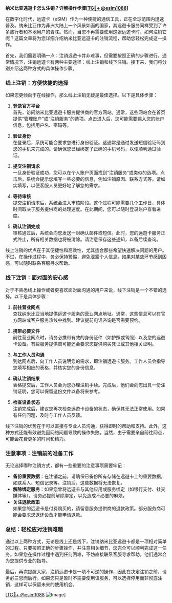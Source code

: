 **纳米比亚遠遊卡怎么注销？详解操作步骤[[TG💪+ @esim1088](https://t.me/s/esim1088)]**

在数字化时代，远遊卡（eSIM）作为一种便捷的通信工具，正在全球范围内迅速普及。纳米比亚作为非洲大陆上一个风景如画的国家，其远遊卡服务同样受到了许多旅行者和本地用户的青睐。然而，当您不再需要使用这张远遊卡时，如何注销它呢？这篇文章将为您详细介绍纳米比亚远遊卡的注销流程，帮助您轻松完成这一操作。

首先，我们需要明确一点：注销远遊卡并非难事，但需要按照正确的步骤进行。通常情况下，注销远遊卡有两种主要途径：线上注销和线下注销。接下来，我们将分别介绍这两种方式的具体操作步骤。

### 线上注销：方便快捷的选择

如果您更倾向于在线操作，那么线上注销无疑是最佳选择。以下是具体步骤：

1. **登录官方平台**  
   首先，访问纳米比亚远遊卡服务提供商的官方网站。通常，这些网站会在首页提供“管理账户”或“注销服务”的选项。点击进入后，您可能需要输入您的账户信息，包括用户名、密码等。

2. **验证身份**  
   在登录后，系统可能会要求您进行身份验证。这通常是通过发送短信验证码到您的手机来完成的。请确保您已经绑定了正确的手机号码，以便顺利通过验证。

3. **提交注销请求**  
   一旦身份验证成功，您可以在个人账户页面找到“注销服务”或类似的选项。点击后，系统会提示您填写一些必要的信息，例如注销原因、联系方式等。请如实填写，以便客服人员更好地了解您的需求。

4. **等待审核**  
   提交注销请求后，系统会进入审核阶段。这个过程可能需要几个工作日，具体时间取决于服务提供商的处理速度。在此期间，您可以随时登录账户查看进度。

5. **确认注销完成**  
   审核通过后，系统会向您发送一封确认邮件或短信。此时，您的远遊卡服务正式终止，所有相关数据也将被清除。请注意保存这些通知，以备后续查询。

线上注销的优点在于其便捷性和高效性，尤其适合那些希望快速解决问题的用户。不过，在操作过程中，务必保持警惕，避免泄露个人信息。如果对某些环节感到困惑，可以随时联系客服寻求帮助。

### 线下注销：面对面的安心感

对于不熟悉线上操作或者更喜欢面对面沟通的用户来说，线下注销是一个不错的选择。以下是具体步骤：

1. **前往营业网点**  
   查找纳米比亚当地提供远遊卡服务的营业网点地址。通常，这些信息可以在官方网站或客户服务热线中找到。建议提前电话咨询是否需要预约。

2. **携带必要文件**  
   前往营业网点时，请务必携带有效的身份证件（如护照或驾照）以及您的远遊卡设备。有些服务提供商可能还会要求您提供购买凭证或其他相关证明。

3. **与工作人员沟通**  
   到达网点后，向工作人员说明您的需求，即注销远遊卡服务。工作人员会指导您填写相应的表格，并核实您的身份信息。

4. **确认注销结果**  
   表格提交后，工作人员会为您办理注销手续。完成后，他们会向您出具一份注销证明，您可以保留这份文件以备将来参考。

5. **检查设备状态**  
   注销完成后，建议您再次检查远遊卡设备的状态，确保其无法正常使用。如果有任何问题，及时与工作人员反馈。

线下注销的优势在于可以直接与专业人员沟通，获得即时的帮助和支持。此外，这种方式还能有效避免因网络问题导致的操作失败。当然，由于需要亲自前往网点，可能会花费更多的时间和精力。

### 注意事项：注销前的准备工作

无论选择哪种注销方式，都有一些重要的注意事项需要牢记：

- **备份重要数据**：在注销之前，请确保已备份所有存储在远遊卡上的重要数据，如联系人、短信记录等。注销后，这些数据将无法恢复。
- **解除绑定服务**：如果您曾将远遊卡与其他应用或服务绑定（如银行支付、社交媒体等），请务必提前解除绑定，以免造成不必要的麻烦。
- **关注退款政策**  
   如果您的远遊卡是付费购买的，请留意服务提供商的退款政策。部分服务商可能会要求您退还设备才能申请退款。

### 总结：轻松应对注销难题

通过以上两种方式，无论是线上还是线下，注销纳米比亚远遊卡都是一项相对简单的过程。只要按照正确的步骤操作，并注意相关细节，您完全可以顺利完成这一任务。如果您在操作过程中遇到任何困难，不妨直接联系客服寻求帮助，他们通常会为您提供专业的指导。

最后，再次提醒大家，注销远遊卡是一项不可逆的操作，因此在决定注销之前，请务必三思而后行。如果您只是暂时不需要使用该服务，可以选择停用而非彻底注销，这样可以保留未来的使用机会。

[[TG💪+ @esim1088](https://t.me/s/esim1088) ![Image](https://i.postimg.cc/4NQfJmqS/Snipaste-2025-05-13-00-14-12.png)]